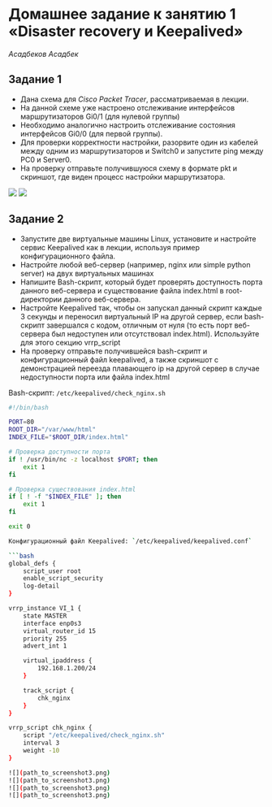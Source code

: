 # Домашнее задание к занятию 1 «Disaster recovery и Keepalived»
*Асадбеков Асадбек*

## Задание 1

* Дана схема для *Cisco Packet Tracer*, рассматриваемая в лекции.
* На данной схеме уже настроено отслеживание интерфейсов маршрутизаторов Gi0/1 (для нулевой группы)
* Необходимо аналогично настроить отслеживание состояния интерфейсов Gi0/0 (для первой группы).
* Для проверки корректности настройки, разорвите один из кабелей между одним из маршрутизаторов и Switch0 и запустите ping между PC0 и Server0.
* На проверку отправьте получившуюся схему в формате pkt и скриншот, где виден процесс настройки маршрутизатора.

![](path_to_screenshot1.png)
![](path_to_screenshot1.png)

## Задание 2
* Запустите две виртуальные машины Linux, установите и настройте сервис Keepalived как в лекции, используя пример конфигурационного файла.
* Настройте любой веб-сервер (например, nginx или simple python server) на двух виртуальных машинах
* Напишите Bash-скрипт, который будет проверять доступность порта данного веб-сервера и существование файла index.html в root-директории данного веб-сервера.
* Настройте Keepalived так, чтобы он запускал данный скрипт каждые 3 секунды и переносил виртуальный IP на другой сервер, если bash-скрипт завершался с кодом, отличным от нуля (то есть порт веб-сервера был недоступен или отсутствовал index.html). Используйте для этого секцию vrrp_script
* На проверку отправьте получившейся bash-скрипт и конфигурационный файл keepalived, а также скриншот с демонстрацией переезда плавающего ip на другой сервер в случае недоступности порта или файла index.html

Bash-скрипт: `/etc/keepalived/check_nginx.sh`

```bash
#!/bin/bash

PORT=80
ROOT_DIR="/var/www/html"
INDEX_FILE="$ROOT_DIR/index.html"

# Проверка доступности порта
if ! /usr/bin/nc -z localhost $PORT; then
    exit 1
fi

# Проверка существования index.html
if [ ! -f "$INDEX_FILE" ]; then
    exit 1
fi

exit 0

Конфигурационный файл Keepalived: `/etc/keepalived/keepalived.conf`

```bash
global_defs {
    script_user root
    enable_script_security
    log-detail
}

vrrp_instance VI_1 {
    state MASTER
    interface enp0s3
    virtual_router_id 15
    priority 255
    advert_int 1

    virtual_ipaddress {
        192.168.1.200/24
    }

    track_script {
        chk_nginx
    }
}

vrrp_script chk_nginx {
    script "/etc/keepalived/check_nginx.sh"
    interval 3
    weight -10
}

![](path_to_screenshot3.png)
![](path_to_screenshot3.png)
![](path_to_screenshot3.png)
![](path_to_screenshot3.png)
